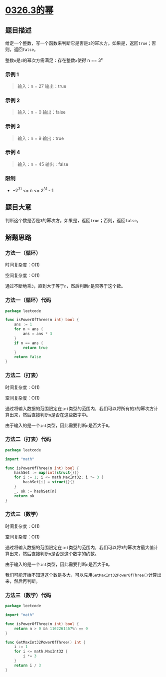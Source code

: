 # [0326.3的幂](https://leetcode.cn/problems/power-of-three/)

## 题目描述

给定一个整数，写一个函数来判断它是否是`3`的幂次方。如果是，返回`true`；否则，返回`false`。

整数`n`是`3`的幂次方需满足：存在整数`x`使得 n == $3^x$

### 示例 1

> 输入：n = 27
> 输出：true

### 示例 2

> 输入：n = 0
> 输出：false

### 示例 3

> 输入：n = 9
> 输出：true

### 示例 4

> 输入：n = 45
> 输出：false

### 限制

* $-2^{31}$ <= n <= $2^{31}$ - 1

## 题目大意

判断这个数是否是`3`的幂次方。如果是，返回`true`；否则，返回`false`。

## 解题思路

### 方法一（循环）

时间复杂度：O(1)

空间复杂度：O(1)

通过不断地乘`3`，直到大于等于`n`，然后判断`n`是否等于这个数。

### 方法一（循环）代码

```go
package leetcode

func isPowerOfThree(n int) bool {
	ans := 1
	for n > ans {
		ans = ans * 3
	}
	if n == ans {
		return true
	}
	return false
}
```

### 方法二（打表）

时间复杂度：O(1)

空间复杂度：O(1)

通过将输入数据的范围限定在`int`类型的范围内，我们可以将所有的`3`的幂次方计算出来，然后直接判断`n`是否在这些数字中。

由于输入的是一个`int`类型，因此需要判断`n`是否大于`0`。

### 方法二（打表）代码

```go
package leetcode

import "math"

func isPowerOfThree(n int) bool {
	hashSet := map[int]struct{}{}
	for i := 1; i <= math.MaxInt32; i *= 3 {
		hashSet[i] = struct{}{}
	}
	_, ok := hashSet[n]
	return ok
}
```

### 方法三（数学）

时间复杂度：O(1)

空间复杂度：O(1)

通过将输入数据的范围限定在`int`类型的范围内，我们可以将`3`的幂次方最大值计算出来，然后直接判断`n`是否是这个数字的约数。

由于输入的是一个`int`类型，因此需要判断`n`是否大于`0`。

我们可能开始不知道这个数是多大，可以先用`GetMaxInt32PowerOfThree()`计算出来，然后再判断。

### 方法三（数学）代码

```go
package leetcode

import "math"

func isPowerOfThree(n int) bool {
	return n > 0 && 1162261467%n == 0
}

func GetMaxInt32PowerOfThree() int {
	i := 1
	for i <= math.MaxInt32 {
		i *= 3
	}
	return i / 3
}

```
